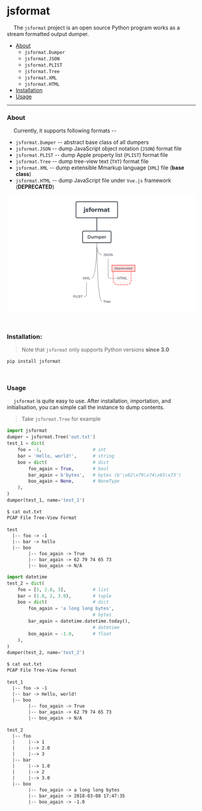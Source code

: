 # jsformat

&emsp; The `jsformat` project is an open source Python program works as a stream formatted output dumper.

- [About](#about)
    * `jsformat.Dumper`
    * `jsformat.JSON`
    * `jsformat.PLIST`
    * `jsformat.Tree`
    * `jsformat.XML`
    * `jsformat.HTML`
- [Installation](#installation)
- [Usage](#usage)

---

### About

&emsp; Currently, it supports following formats --

 - `jsformat.Dumper` -- abstract base class of all dumpers
 - `jsformat.JSON` -- dump JavaScript object notation (`JSON`) format file
 - `jsformat.PLIST` -- dump Apple property list (`PLIST`) format file
 - `jsformat.Tree` -- dump tree-view text (`TXT`) format file
 - `jsformat.XML` -- dump extensible Mmarkup language (`XML`) file (__base class__)
 - `jsformat.HTML` -- dump JavaScript file under `Vue.js` framework (__DEPRECATED__)

![](./doc/jsformat.png)

&nbsp;

### Installation:

> Note that `jsformat` only supports Python versions __since 3.0__

```
pip install jsformat
```

&nbsp;

### Usage

&emsp; `jsformat` is quite easy to use. After installation, importation, and initialisation, you can simple call the instance to dump contents.

> Take `jsformat.Tree` for example

```python
import jsformat
dumper = jsformat.Tree('out.txt')
test_1 = dict(
    foo = -1,                   # int
    bar = 'Hello, world!',      # string
    boo = dict(                 # dict
        foo_again = True,       # bool
        bar_again = b'bytes',   # bytes (b'\x62\x79\x74\x65\x73')
        boo_again = None,       # NoneType
    ),
)
dumper(test_1, name='test_1')
```
```shell
$ cat out.txt
PCAP File Tree-View Format

test
  |-- foo -> -1
  |-- bar -> hello
  |-- boo
        |-- foo_again -> True
        |-- bar_again -> 62 79 74 65 73
        |-- boo_again -> N/A
```
```python
import datetime
test_2 = dict(
    foo = [1, 2.0, 3],          # list
    bar = (1.0, 2, 3.0),        # tuple
    boo = dict(                 # dict
        foo_again = 'a long long bytes',
                                # bytes
        bar_again = datetime.datetime.today(),
                                # datetime
        boo_again = -1.0,       # float
    ),
)
dumper(test_2, name='test_2')
```
```shell
$ cat out.txt
PCAP File Tree-View Format

test_1
  |-- foo -> -1
  |-- bar -> Hello, world!
  |-- boo
        |-- foo_again -> True
        |-- bar_again -> 62 79 74 65 73
        |-- boo_again -> N/A

test_2
  |-- foo
  |     |--> 1
  |     |--> 2.0
  |     |--> 3
  |-- bar
  |     |--> 1.0
  |     |--> 2
  |     |--> 3.0
  |-- boo
        |-- foo_again -> a long long bytes
        |-- bar_again -> 2018-03-08 17:47:35
        |-- boo_again -> -1.0
```
